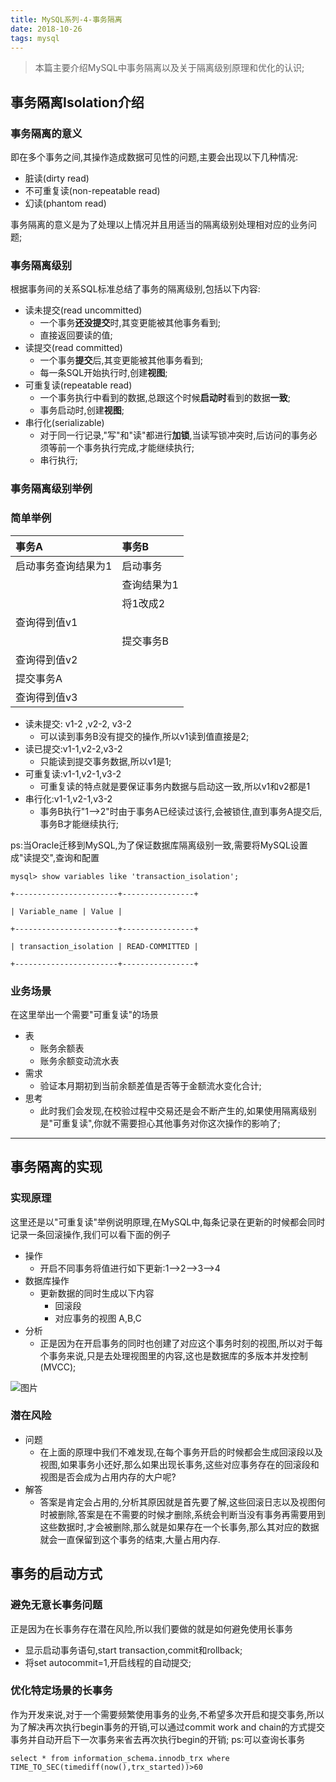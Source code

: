 ```yaml
---
title: MySQL系列-4-事务隔离
date: 2018-10-26
tags: mysql
---
```

>本篇主要介绍MySQL中事务隔离以及关于隔离级别原理和优化的认识;

<!-- more -->

## 事务隔离Isolation介绍
### 事务隔离的意义
即在多个事务之间,其操作造成数据可见性的问题,主要会出现以下几种情况:
* 脏读(dirty read)
* 不可重复读(non-repeatable read)
* 幻读(phantom read)

事务隔离的意义是为了处理以上情况并且用适当的隔离级别处理相对应的业务问题;

### 事务隔离级别
根据事务间的关系SQL标准总结了事务的隔离级别,包括以下内容:
* 读未提交(read uncommitted)
  * 一个事务**还没提交**时,其变更能被其他事务看到;
  * 直接返回要读的值;
* 读提交(read committed)
  * 一个事务**提交**后,其变更能被其他事务看到;
  * 每一条SQL开始执行时,创建**视图**;
* 可重复读(repeatable read)
  * 一个事务执行中看到的数据,总跟这个时候**启动时**看到的数据**一致**;
  * 事务启动时,创建**视图**;
* 串行化(serializable)
  * 对于同一行记录,"写"和"读"都进行**加锁**,当读写锁冲突时,后访问的事务必须等前一个事务执行完成,才能继续执行;
  * 串行执行;

### 事务隔离级别举例
### 简单举例
| 事务A   | 事务B   | 
|:----|:----|
| 启动事务查询结果为1   | 启动事务   | 
|    | 查询结果为1   | 
|    | 将1改成2   | 
| 查询得到值v1   |    | 
|    | 提交事务B   | 
| 查询得到值v2   |    | 
| 提交事务A   |    | 
| 查询得到值v3   |    | 

* 读未提交: v1-2 ,v2-2, v3-2
  * 可以读到事务B没有提交的操作,所以v1读到值直接是2;
* 读已提交:v1-1,v2-2,v3-2
  * 只能读到提交事务数据,所以v1是1;
* 可重复读:v1-1,v2-1,v3-2
  * 可重复读的特点就是要保证事务内数据与启动这一致,所以v1和v2都是1
* 串行化:v1-1,v2-1,v3-2
  * 事务B执行"1-->2"时由于事务A已经读过该行,会被锁住,直到事务A提交后,事务B才能继续执行;

ps:当Oracle迁移到MySQL,为了保证数据库隔离级别一致,需要将MySQL设置成"读提交",查询和配置
```
mysql> show variables like 'transaction_isolation';

+-----------------------+----------------+

| Variable_name | Value |

+-----------------------+----------------+

| transaction_isolation | READ-COMMITTED |

+-----------------------+----------------+
```

### 业务场景
在这里举出一个需要"可重复读"的场景
* 表
  * 账务余额表
  * 账务余额变动流水表
* 需求
  * 验证本月期初到当前余额差值是否等于金额流水变化合计;
* 思考
  * 此时我们会发现,在校验过程中交易还是会不断产生的,如果使用隔离级别是"可重复读",你就不需要担心其他事务对你这次操作的影响了;

---
## 事务隔离的实现
### 实现原理
这里还是以"可重复读"举例说明原理,在MySQL中,每条记录在更新的时候都会同时记录一条回滚操作,我们可以看下面的例子
* 操作
  * 开启不同事务将值进行如下更新:1-->2-->3-->4
* 数据库操作
  * 更新数据的同时生成以下内容
    * 回滚段
    * 对应事务的视图 A,B,C
* 分析
  * 正是因为在开启事务的同时也创建了对应这个事务时刻的视图,所以对于每个事务来说,只是去处理视图里的内容,这也是数据库的多版本并发控制(MVCC);

![图片](https://i.loli.net/2019/03/04/5c7d2d0cc7835.png)

### 潜在风险
* 问题
  * 在上面的原理中我们不难发现,在每个事务开启的时候都会生成回滚段以及视图,如果事务小还好,那么如果出现长事务,这些对应事务存在的回滚段和视图是否会成为占用内存的大户呢?
* 解答
  * 答案是肯定会占用的,分析其原因就是首先要了解,这些回滚日志以及视图何时被删除,答案是在不需要的时候才删除,系统会判断当没有事务再需要用到这些数据时,才会被删除,那么就是如果存在一个长事务,那么其对应的数据就会一直保留到这个事务的结束,大量占用内存.

## 事务的启动方式
### 避免无意长事务问题
正是因为在长事务存在潜在风险,所以我们要做的就是如何避免使用长事务
* 显示启动事务语句,start transaction,commit和rollback;
* 将set autocommit=1,开启线程的自动提交;

### 优化特定场景的长事务
作为开发来说,对于一个需要频繁使用事务的业务,不希望多次开启和提交事务,所以为了解决再次执行begin事务的开销,可以通过commit work and chain的方式提交事务并自动开启下一次事务来省去再次执行begin的开销;
ps:可以查询长事务
```
select * from information_schema.innodb_trx where TIME_TO_SEC(timediff(now(),trx_started))>60
```

